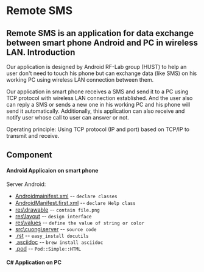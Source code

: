 Remote SMS
==============
Remote SMS is an application for data exchange between smart phone Android and PC in wireless LAN.
Introduction
------------

Our application is designed by Android RF-Lab group (HUST) to help an user don't need to touch his phone but can exchange data (like SMS) on his working PC using wireless LAN connection between them.

Our application in smart phone receives a SMS and send it to a PC using TCP protocol with wireless LAN connection established. And the user also can reply a SMS or sends a new one in his working PC and his phone will send it automatically. Additionally, this application can also receive and notify user whose call to user can answer or not.

Operating principle: Using TCP protocol (IP and port) based on TCP/IP to transmit and receive.

Component
------------
#### Android Applicaion on smart phone
   Server Android:
* [Androidmainifest.xml](https://github.com/cuongbk/Remote-SMS/blob/master/AndroidManifest.xml) -- `declare classes` 
* [AndroidManifest.ﬁrst.xml](https://github.com/cuongbk/Remote-SMS/blob/master/AndroidManifest.%EF%AC%81rst.xml) -- `declare Help class`
* [res\drawable](https://github.com/cuongbk/Remote-SMS/tree/master/res/drawable-hdpi) -- `contain file.png`
* [res\layout](https://github.com/cuongbk/Remote-SMS/tree/master/res/layout) -- `design interface`
* [res\values](https://github.com/cuongbk/Remote-SMS/tree/master/res/values) -- `define the value of string or color`
* [src\cuong\server](https://github.com/cuongbk/Remote-SMS/tree/master/src/cuong/server) -- `source code`
* [.rst](http://docutils.sourceforge.net/rst.html) -- `easy_install docutils`
* [.asciidoc](http://www.methods.co.nz/asciidoc/) -- `brew install asciidoc`
* [.pod](http://search.cpan.org/dist/perl/pod/perlpod.pod) -- `Pod::Simple::HTML`
   
#### C# Application on PC
